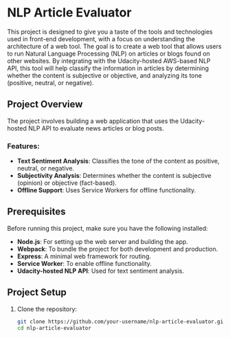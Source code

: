 # NLP Article Evaluator

This project is designed to give you a taste of the tools and technologies used in front-end development, with a focus on understanding the architecture of a web tool. The goal is to create a web tool that allows users to run Natural Language Processing (NLP) on articles or blogs found on other websites. By integrating with the Udacity-hosted AWS-based NLP API, this tool will help classify the information in articles by determining whether the content is subjective or objective, and analyzing its tone (positive, neutral, or negative).

## Project Overview

The project involves building a web application that uses the Udacity-hosted NLP API to evaluate news articles or blog posts.

### Features:
- **Text Sentiment Analysis**: Classifies the tone of the content as positive, neutral, or negative.
- **Subjectivity Analysis**: Determines whether the content is subjective (opinion) or objective (fact-based).
- **Offline Support**: Uses Service Workers for offline functionality.

## Prerequisites

Before running this project, make sure you have the following installed:
- **Node.js**: For setting up the web server and building the app.
- **Webpack**: To bundle the project for both development and production.
- **Express**: A minimal web framework for routing.
- **Service Worker**: To enable offline functionality.
- **Udacity-hosted NLP API**: Used for text sentiment analysis.

## Project Setup

1. Clone the repository:
   ```bash
   git clone https://github.com/your-username/nlp-article-evaluator.git
   cd nlp-article-evaluator
